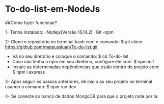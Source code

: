 # To-do-list-em-NodeJs

##Como fazer funcionar?

1- Tenha instalado:
  -Nodejs(Versão 16.14.2)
  -Git
  -npm
  
2- Clone o repositório no terminal bash com o comando:
  $ git clone https://github.com/mateussluan/To-do-list.git
  
  - Vá no seu diretório e coloque o comando:
    $ cd To-do-list
  - Caso não tenha o npm em seu diretório, configure ele com:
    $ npm init
  - Instale as determinadas depêndencias que estão dentro do projeto com:
    $ npm i express
    
3- Após seguir os passos anteriores, dé inicio ao seu projeto no terminal usando o comando:
  $ npm run dev
  
4- Se conecte ao banco de dados MongoDB para que o projeto rode por lá:
  
